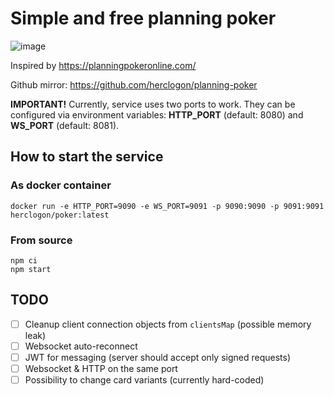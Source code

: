 # Simple and free planning poker

![image](https://user-images.githubusercontent.com/884844/153072383-05f552d5-4d98-4fca-aa6c-eb316af26a9b.png)

Inspired by https://planningpokeronline.com/

Github mirror: https://github.com/herclogon/planning-poker

**IMPORTANT!** Currently, service uses two ports to work. They can be configured via
environment variables: **HTTP_PORT** (default: 8080) and **WS_PORT** (default: 8081).

## How to start the service

### As docker container

```
docker run -e HTTP_PORT=9090 -e WS_PORT=9091 -p 9090:9090 -p 9091:9091 herclogon/poker:latest
```

### From source

```
npm ci
npm start
```

## TODO
- [ ] Cleanup client connection objects from `clientsMap` (possible memory leak)
- [ ] Websocket auto-reconnect
- [ ] JWT for messaging (server should accept only signed requests)
- [ ] Websocket & HTTP on the same port
- [ ] Possibility to change card variants (currently hard-coded)
